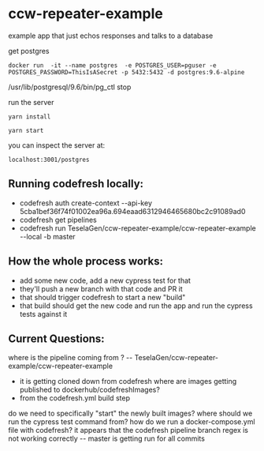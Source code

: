 # ccw-repeater-example

example app that just echos responses and talks to a database

get postgres

```
docker run  -it --name postgres  -e POSTGRES_USER=pguser -e POSTGRES_PASSWORD=ThisIsASecret -p 5432:5432 -d postgres:9.6-alpine
```

/usr/lib/postgresql/9.6/bin/pg_ctl stop

run the server

```
yarn install

yarn start

```

you can inspect the server at:

```
localhost:3001/postgres
```


## Running codefresh locally: 
- codefresh auth create-context --api-key 5cba1bef36f74f01002ea96a.694eaad6312946465680bc2c91089ad0
- codefresh get pipelines
- codefresh run TeselaGen/ccw-repeater-example/ccw-repeater-example --local -b master


## How the whole process works: 
 - add some new code, add a new cypress test for that
 - they'll push a new branch with that code and PR it 
 - that should trigger codefresh to start a new "build" 
 - that build should get the new code and run the app and run the cypress tests against it


## Current Questions:
where is the pipeline coming from ? -- TeselaGen/ccw-repeater-example/ccw-repeater-example 
  - it is getting cloned down from codefresh
where are images getting published to dockerhub/codefreshImages? 
  - from the codefresh.yml build step  
  
do we need to specifically "start" the newly built images?
where should we run the cypress test command from? 
how do we run a docker-compose.yml file with codefresh?
it appears that the codefresh pipeline branch regex is not working correctly -- master is getting run for all commits
